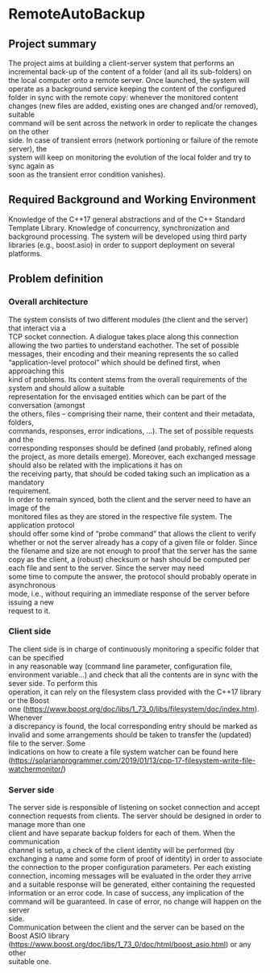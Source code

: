 # RemoteAutoBackup

## Project summary
The	project	aims	at	building	a	client-server	system	 that	performs	an	incremental	back-up	
of	 the	 content	 of	 a	 folder	 (and	 all	 its	 sub-folders)	 on	 the	 local	 computer	 onto	 a	 remote	
server.	Once	launched,	the	system	will	operate	as	a	background	service	keeping	the	content	
of	 the	 configured	 folder	 in	 sync	 with	 the	 remote	 copy:	 whenever	 the	 monitored	 content	
changes	 (new	 files	 are	 added,	 existing	 ones	 are	 changed	 and/or	 removed),	 	 suitable	
command	will	 be	 sent	across	 the	 network	in	 order	 to	 replicate	 the	 changes	 on	 the	 other	
side.	 In	case	 of	 transient	errors	 (network	portioning	 or	 failure	 of	 the	 remote	 server),	 the	
system	will	 keep	 on	monitoring	 the	evolution	 of	 the	local	 folder	and	 try	 to	 sync	again	as	
soon	as	the	transient	error	condition	vanishes).	

## Required Background and Working Environment
Knowledge	 of	 the	C++17	general	abstractions	and	 of	 the	C++	Standard	Template	Library.
Knowledge	of	concurrency,	synchronization	and	background	processing.
The	 system	 will	 be	 developed	 using	 third	 party	 libraries	 (e.g.,	 boost.asio)	 in	 order	 to	
support	deployment	on	several	platforms.	

## Problem definition

### Overall	architecture
The	system	consists	of	two	different	modules	(the	client	and	the	server)	that	interact	via	a	
TCP	socket	connection.
A	dialogue	takes	place	along	this	connection	allowing	the	two	parties	to	understand	eachother.	 The	 set	 of	 possible	messages,	 their	 encoding	 and	 their	meaning	 represents	 the	 so	
called	 “application-level	 protocol”	 which	 should	 be	 defined	 first,	 when	 approaching	 this	
kind	of	problems.
Its	content	stems	from	the	overall	requirements	of	the	system	and	should	allow	a	suitable	
representation	 for	 the	envisaged	entities	which	can	be	part	of	 the	conversation	 (amongst	
the	 others,	 files	 – comprising	 their	 name,	 their	 content	 and	 their	 metadata,	 folders,	
commands,	 responses,	 error	 indications,	 …).	 The	 set	 of	 possible	 requests	 and	 the	
corresponding	 responses	 should	 be defined	 (and	 probably,	 refined	 along	 the	 project,	 as	
more	details	emerge).
Moreover,	each	exchanged	message	should	also	be	related	with	 the	implications	it	has	on	
the	 receiving	 party,	 that	 should	 be	 coded	 taking	 such	 an	 implication	 as	 a	 mandatory	
requirement.	
In	 order	 to	 remain	 synced,	 both	 the	 client	 and	 the	 server	 need	 to	 have	 an	 image	 of	 the	
monitored	 files	 as	 they	 are	 stored	in	 the	 respective	 file	 system.	 The	 application	 protocol	
should	offer	some	kind	of	“probe	command”	that	allows	the	client	to	verify	whether	or	not	
the	server	already	has	a	copy	of	a	given	 file	or	 folder.	Since	 the	 filename	and	size	are	not	
enough	 to	 proof	 that	 the	 server	 has	 the	 same	 copy	 as	 the	 client,	 a	 (robust)	 checksum	 or	
hash	should	be	computed	per	each	 file	and	sent	 to	 the	server.	Since	 the	server	may	need	
some	time	to	compute	the	answer,	the	protocol	should	probably	operate	in	asynchronous	
mode,	 i.e.,	 without	 requiring	 an	 immediate	 response	 of	 the	 server	 before	 issuing	 a	 new	
request	to	it.	

### Client side
The	client	side	is	in	charge	of	continuously	monitoring	a	specific	folder	that	can	be	specified	
in	any	reasonable	way	(command	line	parameter,	configuration	file,	environment	
variable…)	and	check	that	all	the	contents	are	in	sync	with	the	sever	side.	To	perform	this	
operation,	it	can	rely	on	the	filesystem	class	provided	with	the	C++17	library	or	the	Boost	
one	(https://www.boost.org/doc/libs/1_73_0/libs/filesystem/doc/index.htm).	Whenever	
a	discrepancy	is	found,	the	local	corresponding	entry	should	be	marked	as	invalid	and	
some	arrangements	should	be	taken	to	transfer	the	(updated)	file	to	the	server.	Some	
indications	on	how	to	create	a	file	system	watcher	can	be	found	here	
(https://solarianprogrammer.com/2019/01/13/cpp-17-filesystem-write-file-watchermonitor/)

### Server side
The	 server	 side	 is	 responsible	 of	 listening	 on	 socket	 connection	 and	 accept	 connection	
requests	 from	 clients.	 The	 server	 should	 be	 designed	in	 order	 to	manage	more	 than	 one	
client	 and	 have	 separate	 backup	 folders	 for	 each	 of	 them.	 When	 the	 communication	
channel	is	setup,	a	check	of	the	client	identity	will	be	performed	(by	exchanging	a	name	and	
some	 form	 of	 proof	 of	 identity)	 in	 order	 to	 associate	 the	 connection	 to	 the	 proper	
configuration	 parameters.	 Per	 each	 existing	 connection,	 incoming	 messages	 will	 be	
evaluated	 in	 the	 order	 they	 arrive	 and	 a	 suitable	 response	 will	 be	 generated,	 either	
containing	the	requested	information	or	an	error	code.	In	case	of	success,	any	implication	
of	the	command	will	be	guaranteed.	In	case	of	error,	no	change	will	happen	on	the	server	
side.	
Communication	between	the	client	and	the	server	can be	based	on	the	Boost	ASIO	library	
(https://www.boost.org/doc/libs/1_73_0/doc/html/boost_asio.html)	 or	 any	 other	
suitable	one.